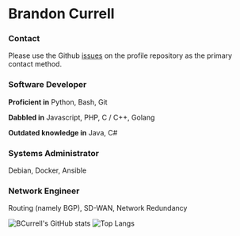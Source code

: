 # Brandon Currell

### Contact

Please use the Github [issues](https://github.com/BCurrell/BCurrell/issues) on the profile repository as the primary contact method.

### Software Developer

**Proficient in** Python, Bash, Git

**Dabbled in** Javascript, PHP, C / C++, Golang

**Outdated knowledge in** Java, C#

### Systems Administrator

Debian, Docker, Ansible

### Network Engineer

Routing (namely BGP), SD-WAN, Network Redundancy

![BCurrell's GitHub stats](https://github-readme-stats.vercel.app/api?username=BCurrell&theme=radical)
![Top Langs](https://github-readme-stats.vercel.app/api/top-langs/?username=BCurrell&theme=radical&&layout=compact)
